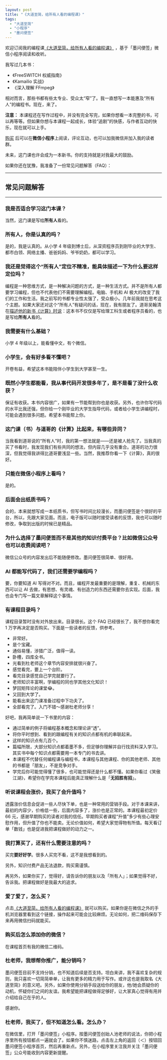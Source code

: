 ```yaml
---
layout: post
title: "《大道至简，给所有人看的编程课》"
tags:
  - "大道至简"
  - "小程序"
  - "墨问便签"
---
```


欢迎订阅我的编程课[《大道至简，给所有人看的编程课》](https://note.mowen.cn/note-intro/?noteUuid=Fj65tBfKpyvQrZEuFCmmT) ，基于「墨问便签」微信小程序阅读和收听。

我写过几本书：

- 《FreeSWITCH 权威指南》
- 《Kamailio 实战》
- 《深入理解 FFmpeg》

相对而言，那些书都有些太专业、受众太“窄”了。我一直想写一本能惠及“所有人”的编程书。现在，来了。

**注意：** 本课程还在写作过程中，并没有完全写完，如果你想看一本完整的书，可以再等等。但如果你想与本课程一起成长，体验“追剧”的快感，与作者互动的快乐，现在就可以上手。

[购买]((https://note.mowen.cn/note-intro/?noteUuid=Fj65tBfKpyvQrZEuFCmmT)) 后可以在**微信小程序**上阅读，评论互动，也可以加我微信并加入我的读者群。

未来，这门课也许会成为一本新书。你的支持就是对我最大的鼓励。

如果你还在犹豫，我准备了一份常见问题解答（FAQ）：

---

## 常见问题解答

---

### 我是否适合学习这门本课？

当然，这门课是写给**所有人**看的。

### 所有人，你是认真的吗？

是的，我是认真的。从小学 4 年级到博士后，从深资程序员到刚毕业的大学生、都市白领、网络主播、爸爸妈妈、爷爷奶奶，都可以学习。

### 我还是觉得这个“所有人”定位不精准，能具体描述一下为什么要这样定位吗？

编程是一种思维方式，是一种解决问题的方式，是一种生活方式。并不是所有人都要学习编程，但也不代表他们不需要理解编程。电脑、手机和 AI 极大的改变了我们的工作和生活。我之前写的书都专业性太强了，受众极小。几年前我就在思考这个主题。如果大家还对这个“所有人”有疑问的话，现在，我有朋友了。道哥吴翰清在[描述他的新书《计算》时说](https://www.zhihu.com/question/627862501)：这本书不仅仅是写给理工科生或者程序员看的，也是写给**所有人**看的。

### 我需要有什么基础？

小学 4 年级以上，能看懂中文，有个微信。

### 小学生，会有好多看不懂吧？

开卷有益，希望这本书能陪伴小学生到大学甚至一生。

### 既然小学生都能看，我从事代码开发很多年了，是不是看了没什么收获？

保证有收获。本书内容很广，如果有一节能帮到你也是收获。另外，也许你写代码的水平比我还强，但你给一个刚毕业的大学生指导代码，或者给小学生讲编程时，可能会遇到很多问题。希望本书能帮上你。

### 这门课（书）与道哥的《计算》比起来，有哪些异同？

当我看到道哥说的“所有人”时，我的第一想法就是——还是被人抢先了。当我真的买了书看时，我发现我们有些共同的想法，但内容几乎没有重合。道哥的功力很深，但我觉得我讲得比道哥要浅显一些。当然，我推荐你看一下《计算》，真的很好。

### 只能在微信小程序上看吗？

是的。

### 后面会出纸质书吗？

会的，本来就想写成一本纸质书，但写书时间比较漫长，而墨问便签是个很好的平台，所以，先跟大家见面。而且，电子版可以随时接受读者的反馈，我也可以随时修改，争取到出版的时候已是精品。

### 为什么选择了墨问便签而不是其他的知识付费平台？比如微信公众号也可以收费阅读吧？

微信公众号的内容发出后不能随便修改。墨问便签很简单、很好用。

### AI 都能写代码了，我们还需要学编程吗？

要，你要知道 AI 写得对不对。而且，编程开发最重要的是理解，重复、机械的东西可以让 AI 去做，有思想、有灵魂、有创造力的东西还需要你去实现。后面，我也会专门写一篇文章解释这个事情。

### 有课程目录吗？

课程目录暂时没有对外放出来。目录很长。这个 FAQ 已经很长了，我不想你看完 1 万字再决定是否购买。下面是一些读者的反馈，供参考。

- 非常好。
- 是个宝藏。
- 通俗易懂，涉猎广泛，值得一读。
- 卧槽，四库全书。
- 光看到杜老师这个章节内容安排就很兴奋了。
- 感觉看完，要上一个台阶。
- 看完目录感觉自己学完就要行了。
- 老师知识丰富啊，学编程的同也学其他文化知识！
- 梦回矩阵论的课堂😂。
- 又回到大学了。
- 能看出来这门课准备过程中下功夫了。
- 全部看完了。入门不错～感谢杜老师分享！

好吧，我再简单说一下书里的内容：

- 通过简单的例子将编程基本概念和理论讲“透”。
- 将你平时想到、看到的跟编程有关的知识点都有机的串联起来。
- 这样的知识点有几百个。
- 篇幅所限，大部分知识点都着墨不多，但足够你理解并自行找资料深入学习。其实书中每个知识点都需要用一本专门的书去讲。
- 本课程不代替任何编程课与编程书，本课程与其他课程、你的其他老师、其他的书都是「朋友」，不是竞争对手。
- 学完后你可能觉得懂了很多，也可能觉得还是什么都不懂。如果你看过《笑傲江湖》，希望你在学完本课程后能真正理解什么是「**无招胜有招**」。

### 听说课程会涨价，我买了会升值吗？

透露涨价信息会促进一些人尽快下单，也是一种常用的营销手段。对于本课来讲，最初的内容少，价格低一些，后面内容多了，涨价也是正常的。本课程最初定价 66 元，感谢早期购买的读者对我的信任。早期购买者课程“升值”多少有些心理安慰作用，但升值了你也不能卖。无论价值如何，希望大家觉得物有所值。每天看订单「数钱」也是促进我把课程做好的动力之一。

### 我打算买了，还有什么需要注意的吗？

买完**要好好学**。很多人买完不看，这不是我想看到的。

另外，知识付费产品无法退款，购买需谨慎。

再另外，如果你买了，觉得好，请告诉你的朋友以及「所有人」；如果觉得不好，告诉我。把课程做好是我最大的追求。

### 爱了爱了，怎么买？

点击[《大道至简，给所有人看的编程课》](https://note.mowen.cn/note-intro/?noteUuid=Fj65tBfKpyvQrZEuFCmmT) 就可以购买。如果你是在微信之外的手机浏览器里看到这个链接，操作起来可能会比较麻烦。无论如何，把二维码保存下来再用微信扫码就能买。

### 购买后怎么添加你的微信？

在课程首页有我的微信二维码。

### 杜老师，我想帮你推广，能分销吗？

墨问便签目前不支持分销，也不知道后续是否支持。坦白来讲，我不喜欢复杂的规则，我只喜欢一切简简单单，让我有更多的精力用于写作。或许这也是我取名《大道至简》的意义吧。另外，如果你使用分销手段送给你的朋友，他/她会质疑你的动机，怀疑你们之间的友谊。我希望能把课程做得足够好，让大家真心觉得有用并介绍给自己在乎的人。

感谢你。

### 杜老师，我买了，但不知道怎么看。怎么办？

在微信里，打开「墨问便签」小程序。按墨问便签创始人池老师的说法，你把小程序里所有按钮都点一遍就会了。如果你不慎迷路，点击左上角的返回（＜）按钮回墨问便签小程序首页，然后再重新点。另外，在小程序里关注我并关注「墨问便签」公众号能收到内容更新提醒。
